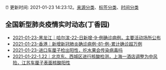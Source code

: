 :alarm_clock: 更新时间: 2021-01-23 14:23:12。[来源分类](../README.md)、[标签分类](../TAGS.md)、[时间分类](../TIMELINE.md)

## 全国新型肺炎疫情实时动态(丁香园)




- [2021-01-23-黑龙江｜哈尔滨-22-日新增-9-例确诊病例，主要活动场所公布](http://app.cctv.com/special/cportal/detail/arti/index.html?id=Arti9UVowvcCNoSvDgF5CCdo210123&isfromapp=1) 
- [2021-01-23-香港｜新增新冠肺炎确诊病例-81-例-累计确诊超万例](http://app.cctv.com/special/cportal/detail/arti/index.html?id=Arti7EGrFCG5HChKNabUySNt210123&isfromapp=1) 
- [2021-01-23-进口车厘子检出阳性，吃水果会传染病毒吗]() 
- [2021-01-22-1.22｜北京东、西城区进行核酸检测，上海一酒店调整为中风险，江苏车厘子表面核酸阳性](http://app.cctv.com/special/cportal/detail/arti/index.html?id=ArtirUbLsNl5CdN2sE1NQUth210122&isfromapp=1) 